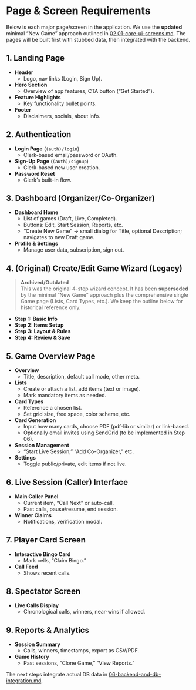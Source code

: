 # Page & Screen Requirements

Below is each major page/screen in the application. We use the **updated** minimal “New Game” approach outlined in [02.01-core-ui-screens.md](./plan/02.01-core-ui-screens.md). The pages will be built first with stubbed data, then integrated with the backend.

## 1. Landing Page
- **Header**
  - Logo, nav links (Login, Sign Up).
- **Hero Section**
  - Overview of app features, CTA button (“Get Started”).
- **Feature Highlights**
  - Key functionality bullet points.
- **Footer**
  - Disclaimers, socials, about info.

## 2. Authentication
- **Login Page** (`(auth)/login`)
  - Clerk-based email/password or OAuth.
- **Sign-Up Page** (`(auth)/signup`)
  - Clerk-based new user creation.
- **Password Reset**
  - Clerk’s built-in flow.

## 3. Dashboard (Organizer/Co-Organizer)
- **Dashboard Home**
  - List of games (Draft, Live, Completed).
  - Buttons: Edit, Start Session, Reports, etc.
  - “Create New Game” → small dialog for Title, optional Description; navigates to new Draft game.
- **Profile & Settings**
  - Manage user data, subscription, sign out.

## 4. (Original) Create/Edit Game Wizard (Legacy)
> **Archived/Outdated**  
> This was the original 4-step wizard concept. It has been **superseded** by the minimal “New Game” approach plus the comprehensive single Game page (Lists, Card Types, etc.). We keep the outline below for historical reference only.

- **Step 1: Basic Info**  
- **Step 2: Items Setup**  
- **Step 3: Layout & Rules**  
- **Step 4: Review & Save**

## 5. Game Overview Page
- **Overview**  
  - Title, description, default call mode, other meta.
- **Lists**  
  - Create or attach a list, add items (text or image).
  - Mark mandatory items as needed.
- **Card Types**  
  - Reference a chosen list. 
  - Set grid size, free space, color scheme, etc.
- **Card Generation**  
  - Input how many cards, choose PDF (pdf-lib or similar) or link-based.
  - Optionally email invites using SendGrid (to be implemented in Step 06).
- **Session Management**  
  - “Start Live Session,” “Add Co-Organizer,” etc.
- **Settings**  
  - Toggle public/private, edit items if not live.

## 6. Live Session (Caller) Interface
- **Main Caller Panel**
  - Current item, “Call Next” or auto-call.
  - Past calls, pause/resume, end session.
- **Winner Claims**
  - Notifications, verification modal.

## 7. Player Card Screen
- **Interactive Bingo Card**
  - Mark cells, “Claim Bingo.”
- **Call Feed**
  - Shows recent calls.

## 8. Spectator Screen
- **Live Calls Display**
  - Chronological calls, winners, near-wins if allowed.

## 9. Reports & Analytics
- **Session Summary**
  - Calls, winners, timestamps, export as CSV/PDF.
- **Game History**
  - Past sessions, “Clone Game,” “View Reports.”

The next steps integrate actual DB data in [06-backend-and-db-integration.md](./plan/06-backend-and-db-integration.md).
